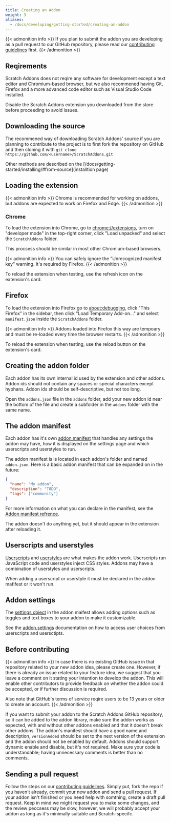 ```yaml
---
title: Creating an Addon
weight: 3
aliases:
  - /docs/developing/getting-started/creating-an-addon
---
```



{{< admonition info >}}
If you plan to submit the addon you are developing as a pull request to our GitHub repository, please read our [contributing guidelines](https://github.com/ScratchAddons/ScratchAddons/blob/master/.github/CONTRIBUTING.md) first.
{{< /admonition >}}

## Reqirements
Scratch Addons does not reqire any software for development except a text editor and Chromium-based browser, but we also recommened having Git, Firefox and a more advanced code editor such as Visual Studio Code installed.

Disable the Scratch Addons extension you downloaded from the store before proceeding to avoid issues.

## Downloading the source
The recommened way of downloading Scratch Addons' source if you are planning to contribute to the project is to first fork the repository on GitHub and then cloning it with `git clone https://github.com/<username>/ScratchAddons.git`

Other methods are described on the [/docs/getting-started/installing/#from-source](installtion page)

## Loading the extension
{{< admonition info >}}
Chrome is recommended for working on addons, but addons are expected to work on Firefox and Edge.
{{< /admonition >}}

### Chrome
To load the extension into Chrome, go to [chrome://extensions](chrome://extensions), turn on "developer mode" in the top-right corner, click "Load unpacked" and select the `ScratchAddons` folder.

This procsess should be similar in most other Chromium-based browsers.

{{< admonition info >}}
You can safely ignore the "Unrecognized manifest key" warning. It's required by Firefox.
{{< /admonition >}}

To reload the extension when testing, use the refresh icon on the extension's card.

## Firefox
To load the extension into Firefox go to [about:debugging](about:debugging), click "This Firefox" in the sidebar, then click "Load Temporary Add-on..." and select `manifest.json` inside the `ScratchAddons` folder.

{{< admonition info >}}
Addons loaded into Firefox this way are tempoary and must be re-loaded every time the browser restarts.
{{< /admonition >}}

To reload the extension when testing, use the reload button on the extension's card.

## Creating the addon folder
Each addon has its own internal id used by the extension and other addons. Addon ids should not contain any spaces or special characters except hyphans. Addon ids should be self-descriptive, but not too long.

Open the `addons.json` file in the `addons` folder, add your new addon id near the bottom of the file and create a subfolder in the `addons` folder with the same name.

## The addon manifest
Each addon has it's own [addon manifest](/docs/reference/addon-manifest/) that handles any settings the addon may have, how it is displayed on the settings page and which userscripts and userstyles to run.

The addon manifest is is located in each addon's folder and named `addon.json`.
Here is a basic addon manifest that can be expanded on in the future:
```json
{
  "name": "My addon",
  "description": "TODO",
  "tags": ["community"]
}
```

For more information on what you can declare in the manifest, see the [Addon manifest refrence](/docs/reference/addon-manifest/).

The addon doesn't do anything yet, but it should appear in the extension after reloading it.

## Userscripts and userstyles
[Userscripts](/docs/develop/userscripts/) and [userstyles](/docs/develop/userstyles/) are what makes the addon work. Userscripts run JavaScript code and userstyles inject CSS styles. Addons may have a combination of userstyles and userscripts.

When adding a userscript or userstyle it must be declared in the addon mafifest or it won't run.

## Addon settings
The [settings object](/docs/reference/addon-manifest/#settings-object) in the addon maifest allows adding options such as toggles and text boxes to your addon to make it customizable.

See the [addon.settings](/docs/reference/addon-api/addon.settings) documentation on how to access user choices from userscripts and usersctipts.

## Before contributing
{{< admonition info >}}
In case there is no existing GitHub issue in that repository related to your new addon idea, please create one. However, if there is already an issue related to your feature idea, we suggest that you leave a comment on it stating your intention to develop the addon. This will enable other contributors to provide feedback on whether the addon could be accepted, or if further discussion is required.

Also note that GitHub's terms of service reqire users to be 13 years or older to create an account.
{{< /admonition >}}

If you want to submit your addon to the Scratch Addons GitHub repository, so it can be added to the addon library, make sure the addon works as expected, with and without other addons enabled and that it doesn't break other addons. The addon's manifest should have a good name and description, `versionAdded` should be set to the next version of the extension and the addon should not be enabled by default. Addons should support dynamic enable and disable, but it's not required.
Make sure your code is understandable; having unnecessary comments is better than no comments.

## Sending a pull request
Follow the steps on our [contributing guidelines](https://github.com/ScratchAddons/ScratchAddons/blob/master/.github/CONTRIBUTING.md). Simply put, fork the repo if you haven't already, commit your new addon and send a pull request.
If your addon isn't finished or you need help with somthing, create a draft pull request.
Keep in mind we might request you to make some changes, and the review peocsess may be slow, however, we will probably accept your addon as long as it's minimally suitable and Scratch-specifc.
